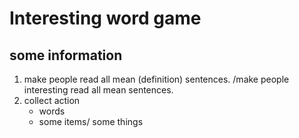 # Interesting word game
## some information
1. make people read all mean (definition) sentences.
  /make people interesting read all mean sentences.
2. collect action
    - words
    - some items/ some things